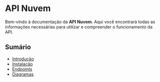 # API Nuvem

Bem-vindo à documentação da **API Nuvem**. Aqui você encontrará todas as informações necessárias para utilizar e compreender o funcionamento da API.

## Sumário

- [Introdução](introducao.md)
- [Instalação](instalacao.md)
- [Endpoints](endpoints/index.md)
- [Diagramas](diagramas.md)